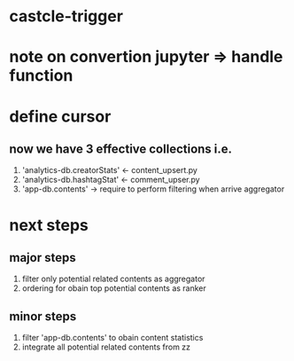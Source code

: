 # castcle-trigger

# note on convertion jupyter => handle function

# define cursor
## now we have 3 effective collections i.e. 
1. 'analytics-db.creatorStats' <- content_upsert.py
2. 'analytics-db.hashtagStat' <- comment_upser.py
3. 'app-db.contents' -> require to perform filtering when arrive aggregator

# next steps
## major steps
1. filter only potential related contents as aggregator
2. ordering for obain top potential contents as ranker

## minor steps
1. filter 'app-db.contents' to obain content statistics
2. integrate all potential related contents from zz